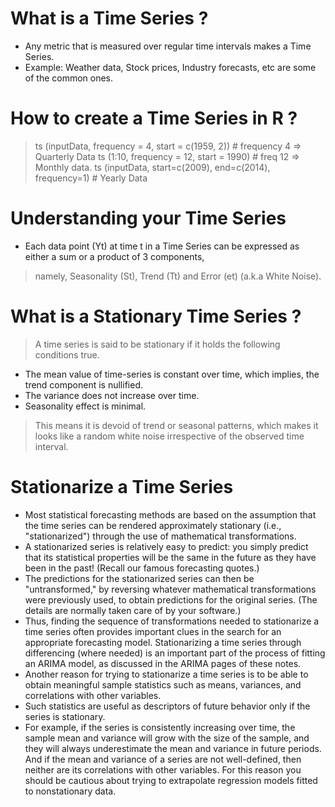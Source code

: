 # What is a Time Series ?
* Any metric that is measured over regular time intervals makes a Time Series. 
* Example: Weather data, Stock prices, Industry forecasts, etc are some of the common ones.
# How to create a Time Series in R ?
> ts (inputData, frequency = 4, start = c(1959, 2)) # frequency 4 => Quarterly Data
> ts (1:10, frequency = 12, start = 1990) # freq 12 => Monthly data. 
> ts (inputData, start=c(2009), end=c(2014), frequency=1) # Yearly Data
# Understanding your Time Series
* Each data point (Yt) at time t in a Time Series can be expressed as either a sum or a product of 3 components, 
> namely, Seasonality (St), Trend (Tt) and Error (et) (a.k.a White Noise).
# What is a Stationary Time Series ?
> A time series is said to be stationary if it holds the following conditions true.
* The mean value of time-series is constant over time, which implies, the trend component is nullified.
* The variance does not increase over time.
* Seasonality effect is minimal. 
> This means it is devoid of trend or seasonal patterns, which makes it looks like a random white noise irrespective of the observed time interval.
# Stationarize a Time Series
* Most statistical forecasting methods are based on the assumption that the time series can be rendered approximately stationary (i.e., "stationarized") through the use of mathematical transformations. 
* A stationarized series is relatively easy to predict: you simply predict that its statistical properties will be the same in the future as they have been in the past!   (Recall our famous forecasting quotes.)  
* The predictions for the stationarized series can then be "untransformed," by reversing whatever mathematical transformations were previously used, to obtain predictions for the original series. (The details are normally taken care of by your software.) 
* Thus, finding the sequence of transformations needed to stationarize a time series often provides important clues in the search for an appropriate forecasting model.  Stationarizing a time series through differencing (where needed) is an important part of the process of fitting an ARIMA model, as discussed in the ARIMA pages of these notes.
* Another reason for trying to stationarize a time series is to be able to obtain meaningful sample statistics such as means, variances, and correlations with other variables. 
* Such statistics are useful as descriptors of future behavior only if the series is stationary. 
* For example, if the series is consistently increasing over time, the sample mean and variance will grow with the size of the sample, and they will always underestimate the mean and variance in future periods. And if the mean and variance of a series are not well-defined, then neither are its correlations with other variables. For this reason you should be cautious about trying to extrapolate regression models fitted to nonstationary data.
